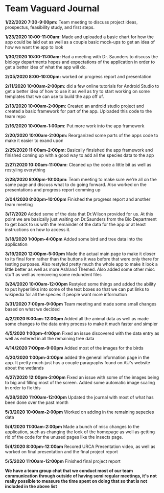 # Team Vaguard Journal

**1/22/2020 7:30-9:00pm:** Team meeting to discuss project ideas, prospectus, feasibility study, and first steps.

**1/23/2020 10:00-11:00am:** Made and uploaded a basic chart for how the app could be laid out as well as a couple basic mock-ups to get an idea of how we want the app to look

**1/30/2020 10:00-11:00am:** Had a meeting with Dr. Saunders to discuss the biology departments hopes and expectations of the application in order to get a better idea of what the app will do. 

**2/05/2020 8:00-10:00pm:** worked on progress report and presentation

**2/11/2020 10:00am-2:00pm:** did a few online tutorials for Android Studio to get a better idea of how to use it as well as try to start working on some templates that we can use to build the app off of. 

**2/13/2020 10:00am-2:00pm:** Created an android studio project and created a basic framework for part of the app. Uploaded this code to the team repo

**2/16/2020 10:00am-1:00pm:** Put more work into the app framework

**2/20/2020 10:00am-2:00pm:** Reorganized some parts of the apps code to make it easier to exand upon

**2/25/2020 11:00am-2:00pm:** Basically finsished the app framework and finished coming up with a good way to add all the species data to the app

**2/27/2020 10:00am-11:00am:** Cleaned up the code a little bit as well as restyling everything

**2/28/2020 8:00pm-10:00pm:** Team meeting to make sure we're all on the same page and discuss what to do going forward. Also worked on the presentations and progress report comming up

**3/04/2020 8:00pm-10:00pm** Finished the progress report and another team meeting

**3/17/2020** Added some of the data that Dr.Wilson provided for us. At this point we are basically just waiting on Dr.Saunders from the Bio Department to get back to us with the remainder of the data for the app or at least instructions on how to access it. 

**3/18/2020 1:00pm-4:00pm** Added some bird and tree data into the application

**3/19/2020 12:00pm-5:00pm** Made the actual main page to make it closer to its final form rather than the buttons it was before that were only there for testing purposes. Also restyled pretty much the whole app to make it look a little better as well as more Ashland Themed. Also added some other misc stuff as well as removeing some redundent files

**3/24/2020 10:00am-12:00pm** Restyled some things and added the ability to put hyperlinks into some of the text boxes so that we can put links to wikipedia for all the species if people want more information

**3/31/2020 7:00pm-9:00pm** Team meeting and made some small changes based on what we decided

**4/2/2020 9:00am-12:00pm** Added all the animal data as well as made some changes to the data entry process to make it much faster and simpler

**4/5/2020 1:00pm-4:00pm** Fixed an issue discovered with the data entry as well as entered in all the remaining tree data

**4/14/2020 7:00pm-9:00pm** Added most of the images for the birds

**4/20/2020 1:00pm-3:00pm** added the general information page in the app. It pretty much just has a couple paragraphs found on AU's website about the wetlands

**4/27/2020 12:00pm-2:00pm** Fixed an issue with some of the images being to big and filling most of the screen. Added some automatic image scaling in order to fix this

**4/28/2020 11:00am-12:00pm** Updated the journal with most of what has been done over the past month

**5/3/2020 10:00am-2:00pm** Worked on adding in the remaining sepecies data

**5/4/2020 11:00am-2:00pm** Made a bunch of misc changes to the application, such as changing the look of the homepage as well as getting rid of the code for the unused pages like the insects page. 

**5/4/2020 8:00pm-12:00am** Recored URCA Presentation video, as well as worked on final presentation and the final project report

**5/5/2020 11:00am-12:00pm** Finished final project report


**We have a team group chat that we conduct most of our team communication through outside of having semi regular meetings, it's not really possible to measure the time spent on doing that so that is not included in the above list**
